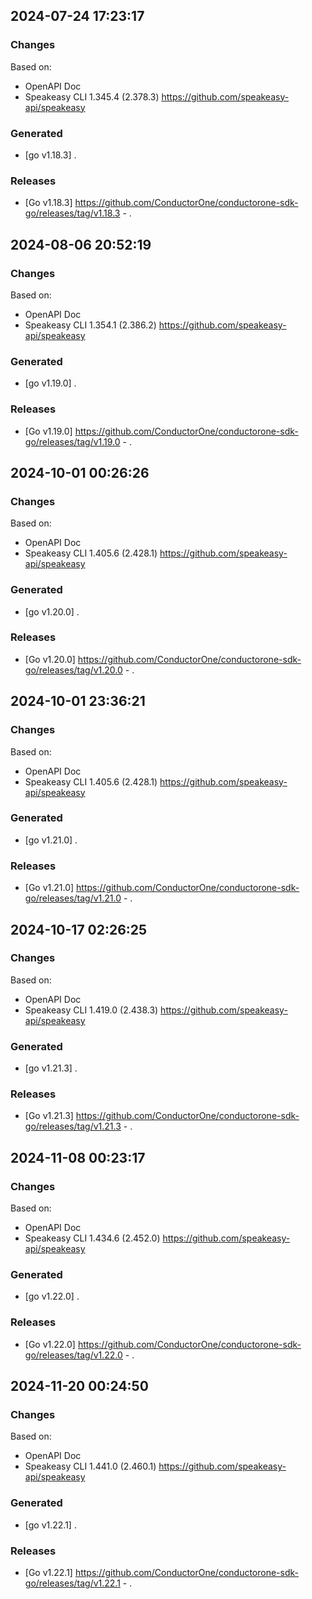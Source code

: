 

## 2024-07-24 17:23:17
### Changes
Based on:
- OpenAPI Doc  
- Speakeasy CLI 1.345.4 (2.378.3) https://github.com/speakeasy-api/speakeasy
### Generated
- [go v1.18.3] .
### Releases
- [Go v1.18.3] https://github.com/ConductorOne/conductorone-sdk-go/releases/tag/v1.18.3 - .

## 2024-08-06 20:52:19
### Changes
Based on:
- OpenAPI Doc  
- Speakeasy CLI 1.354.1 (2.386.2) https://github.com/speakeasy-api/speakeasy
### Generated
- [go v1.19.0] .
### Releases
- [Go v1.19.0] https://github.com/ConductorOne/conductorone-sdk-go/releases/tag/v1.19.0 - .

## 2024-10-01 00:26:26
### Changes
Based on:
- OpenAPI Doc  
- Speakeasy CLI 1.405.6 (2.428.1) https://github.com/speakeasy-api/speakeasy
### Generated
- [go v1.20.0] .
### Releases
- [Go v1.20.0] https://github.com/ConductorOne/conductorone-sdk-go/releases/tag/v1.20.0 - .

## 2024-10-01 23:36:21
### Changes
Based on:
- OpenAPI Doc  
- Speakeasy CLI 1.405.6 (2.428.1) https://github.com/speakeasy-api/speakeasy
### Generated
- [go v1.21.0] .
### Releases
- [Go v1.21.0] https://github.com/ConductorOne/conductorone-sdk-go/releases/tag/v1.21.0 - .

## 2024-10-17 02:26:25
### Changes
Based on:
- OpenAPI Doc  
- Speakeasy CLI 1.419.0 (2.438.3) https://github.com/speakeasy-api/speakeasy
### Generated
- [go v1.21.3] .
### Releases
- [Go v1.21.3] https://github.com/ConductorOne/conductorone-sdk-go/releases/tag/v1.21.3 - .

## 2024-11-08 00:23:17
### Changes
Based on:
- OpenAPI Doc  
- Speakeasy CLI 1.434.6 (2.452.0) https://github.com/speakeasy-api/speakeasy
### Generated
- [go v1.22.0] .
### Releases
- [Go v1.22.0] https://github.com/ConductorOne/conductorone-sdk-go/releases/tag/v1.22.0 - .

## 2024-11-20 00:24:50
### Changes
Based on:
- OpenAPI Doc  
- Speakeasy CLI 1.441.0 (2.460.1) https://github.com/speakeasy-api/speakeasy
### Generated
- [go v1.22.1] .
### Releases
- [Go v1.22.1] https://github.com/ConductorOne/conductorone-sdk-go/releases/tag/v1.22.1 - .